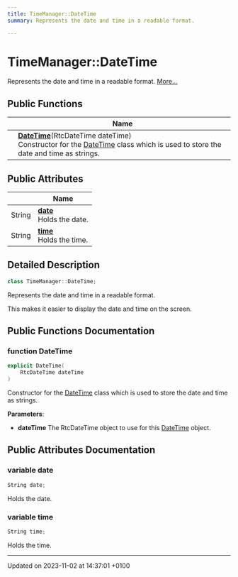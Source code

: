 ```yaml
---
title: TimeManager::DateTime
summary: Represents the date and time in a readable format. 

---
```


# TimeManager::DateTime



Represents the date and time in a readable format.  [More...](#detailed-description)

## Public Functions

|                | Name           |
| -------------- | -------------- |
| | **[DateTime](/2023-2024-semester-1/individual-project/iot-koulenf/embedded/class_time_manager_1_1_date_time/#function-datetime)**(RtcDateTime dateTime)<br>Constructor for the [DateTime](/2023-2024-semester-1/individual-project/iot-koulenf/embedded/class_time_manager_1_1_date_time/) class which is used to store the date and time as strings.  |

## Public Attributes

|                | Name           |
| -------------- | -------------- |
| String | **[date](/2023-2024-semester-1/individual-project/iot-koulenf/embedded/class_time_manager_1_1_date_time/#variable-date)** <br>Holds the date.  |
| String | **[time](/2023-2024-semester-1/individual-project/iot-koulenf/embedded/class_time_manager_1_1_date_time/#variable-time)** <br>Holds the time.  |

## Detailed Description

```cpp
class TimeManager::DateTime;
```

Represents the date and time in a readable format. 

This makes it easier to display the date and time on the screen. 

## Public Functions Documentation

### function DateTime

```cpp
explicit DateTime(
    RtcDateTime dateTime
)
```

Constructor for the [DateTime](/2023-2024-semester-1/individual-project/iot-koulenf/embedded/class_time_manager_1_1_date_time/) class which is used to store the date and time as strings. 

**Parameters**: 

  * **dateTime** The RtcDateTime object to use for this [DateTime](/2023-2024-semester-1/individual-project/iot-koulenf/embedded/class_time_manager_1_1_date_time/) object. 


## Public Attributes Documentation

### variable date

```cpp
String date;
```

Holds the date. 

### variable time

```cpp
String time;
```

Holds the time. 

-------------------------------

Updated on 2023-11-02 at 14:37:01 +0100